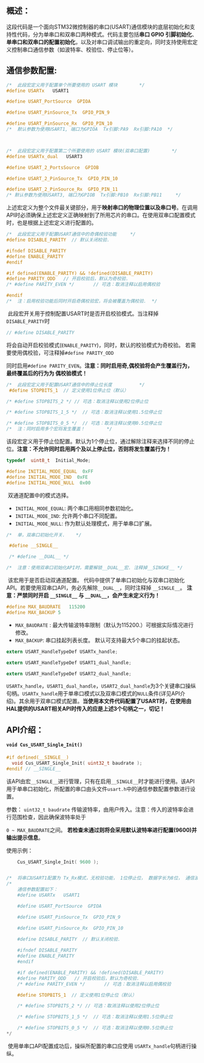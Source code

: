 ## 概述：

​	这段代码是一个面向STM32微控制器的串口(USART)通信模块的底层初始化和支持性代码，分为单串口和双串口两种模式。代码主要包括**串口 GPIO 引脚初始化**、**单串口和双串口的配置初始化**，以及对串口调试输出的重定向，同时支持使用宏定义控制串口通信参数（如波特率、校验位、停止位等）。

## 通信参数配置:	

```c
/*  此段宏定义用于配置单个所要使用的 USART 模块        */
#define USARTx   USART1

#define USART_PortSource  GPIOA

#define USART_PinSource_Tx  GPIO_PIN_9 

#define USART_PinSource_Rx  GPIO_PIN_10
/*  默认参数为使用USART1, 端口为GPIOA  Tx引脚:PA9  Rx引脚:PA10  */



/*  此段宏定义用于配置第二个所要使用的 USART 模块(双串口配置)        */
#define USARTx_dual   USART3

#define USART_2_PortsSource  GPIOB

#define USART_2_PinSource_Tx  GPIO_PIN_10

#define USART_2_PinSource_Rx  GPIO_PIN_11
/* 默认参数为使用USART3, 端口为GPIOB  Tx引脚:PB10  Rx引脚:PB11     */
```

​	上述宏定义为整个文件最关键部分，用于**映射串口的物理位置以及串口号**。在调用API时必须确保上述宏定义正确映射到了所用芯片的串口。在使用双串口配置模式时，也是根据上述宏定义进行配置的。



```c
/*  此段宏定义用于配置USART通信中的奇偶校验功能     */
#define DISABLE_PARITY  // 默认关闭校验.

#ifndef DISABLE_PARITY
#define ENABLE_PARITY
#endif

#if defined(ENABLE_PARITY) && !defined(DISABLE_PARITY)
#define PARITY_ODD   // 开启校验后，默认为奇校验.
/* #define PARITY_EVEN */		// 可选：取消注释以启用偶校验

#endif
/*  注：启用校验功能后同时开启奇偶校验宏，将会被覆盖为偶校验.  */
```

​	此段宏开关用于控制配置USART时是否开启校验模式。当注释掉 `DISABLE_PARITY`时

```c
// #define DISABLE_PARITY
```

​	将会自动开启校验模式(`ENABLE_PARITY`)，同时，默认的校验模式为奇校验。 若需要使用偶校验，可注释掉`#define PARITY_ODD`

同时启用`#define PARITY_EVEN`。**注意：同时启用奇,偶校验将会产生覆盖行为，最终覆盖后的行为为 偶校验模式！**



```c
/*  此段宏定义用于配置USART通信中的停止位长度			 */
 #define STOPBITS_1  // 定义使用1位停止位（默认）

/* #define STOPBITS_2 */ // 可选：取消注释以使用2位停止位

/* #define STOPBITS_1_5 */  // 可选：取消注释以使用1.5位停止位

/* #define STOPBITS_0_5 */  // 可选：取消注释以使用0.5位停止位
/*  注：同时启用多个宏将发生覆盖！        */
```

​	该段宏定义用于停止位配置。默认为1个停止位，通过解除注释来选择不同的停止位。**注意：不允许同时启用两个及以上停止位，否则将发生覆盖行为！**



```c
typedef  uint8_t  Initial_Mode;

#define INITIAL_MODE_EQUAL  0xFF
#define INITIAL_MODE_IND  0xFE
#define INITIAL_MODE_NULL  0x00
```

​	双通道配置中的模式选择。

- `INITIAL_MODE_EQUAL`:  两个串口用相同参数初始化。
- `INITIAL_MODE_IND`: 允许两个串口不同配置。
- `INITIAL_MODE_NULL`: 作为默认处理模式，用于单串口扩展。

```c
/*  单，双串口初始化开关.    */

 #define __SINGLE__

 /* #define __DUAL__ */

/*  注意：使用双串口初始化API时，需要解锁__DUAL__宏. 注释掉__SINGKE__ */
```

​	该宏用于是否启动双通道配置。 代码中提供了单串口初始化与双串口初始化API。若要使用双串口API，务必先解除`__DUAL__`，同时注释掉 `__SINGLE__`。 **注意：严禁同时开启 `__SINGLE__` 与 `__DUAL__`，会产生未定义行为！**

```c
#define MAX_BAUDRATE   115200
#define MAX_BACKUP 5
```

- `MAX_BAUDRATE` : 最大传输波特率限制（默认为115200.）可根据实际情况进行修改。
- `MAX_BACKUP`: 串口挂起列表长度。 默认可支持最大5个串口的挂起状态。

```c
extern USART_HandleTypeDef USARTx_handle;

extern USART_HandleTypeDef USART1_dual_handle;

extern USART_HandleTypeDef USART2_dual_handle;
```

​	`USARTx_handle`，`USART1_dual_handle`，`USART2_dual_handle`为3个关键串口操纵句柄。`USARTx_handle`用于单串口模式以及双串口模式的`NULL`条件(详见API介绍)。其余用于双串口模式配置。**当使用本文件代码配置了USART时，在使用由HAL提供的USART相关API时传入的应是上述3个句柄之一，切记！**



## API介绍：

#### `void Cus_USART_Single_Init()`

```c
#if defined(__SINGLE__)
  void Cus_USART_Single_Init( uint32_t baudrate );
#endif // __SINGLE__
```

​	该API由宏`__SINGLE__`进行管理，只有在启用`__SINGLE__`时才能进行使用。该API用于单串口初始化，所配置的串口由头文件`usart.h`中的通信参数配置参数进行设置。

参数： `uint32_t baudrate`  传输波特率，由用户传入。注意：传入的波特率会进行范围检查，因此确保波特率处于

 `0 ~ MAX_BAUDRATE`之间。 **若检查未通过则将会采用默认波特率进行配置(9600)并输出提示信息**。

使用示例：

```c
	Cus_USART_Single_Init( 9600 );  


/*	将串口USART1配置为 Tx_Rx模式，无校验功能， 1位停止位， 数据字长为8位， 通信波特率9600。	*/
/*
	通信参数配置如下：
	#define USARTx   USART1

	#define USART_PortSource  GPIOA

	#define USART_PinSource_Tx  GPIO_PIN_9 

	#define USART_PinSource_Rx  GPIO_PIN_10	
	
	#define DISABLE_PARITY  // 默认关闭校验.

	#ifndef DISABLE_PARITY
	#define ENABLE_PARITY
	#endif

	#if defined(ENABLE_PARITY) && !defined(DISABLE_PARITY)
	#define PARITY_ODD   // 开启校验后，默认为奇校验.
	/* #define PARITY_EVEN */		// 可选：取消注释以启用偶校验

 	#define STOPBITS_1  // 定义使用1位停止位（默认）

	/* #define STOPBITS_2 */ // 可选：取消注释以使用2位停止位

	/* #define STOPBITS_1_5 */  // 可选：取消注释以使用1.5位停止位

	/* #define STOPBITS_0_5 */  // 可选：取消注释以使用0.5位停止位
*/
```

​	使用单串口API配置成功后，操纵所配置的串口应使用 `USARTx_handle`句柄进行操纵。